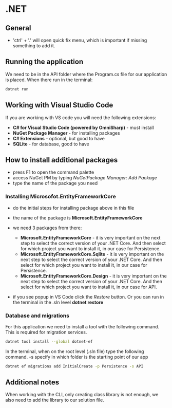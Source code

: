 # .NET

## General

- 'ctrl' + '.' will open quick fix menu, which is important if missing something to add it.

## Running the application

We need to be in the API folder where the Program.cs file for our application is placed. When there run in the terminal:

```bash
dotnet run
```

## Working with Visual Studio Code

If you are working with VS code you will need the following extensions:

- **C# for Visual Studio Code (powered by OmniSharp)** - must install
- **NuGet Package Manager** - for installing packages
- **C# Extensions** - optional, but good to have
- **SQLite** - for database, good to have

## How to install additional packages

- press F1 to open the command palette
- access NuGet PM by typing *NuGetPackage Manager: Add Package*
- type the name of the package you need

### Installing Microsofot.EntityFrameworkCore

- do the initial steps for installing package above in this file
- the name of the package is **Microsoft.EntityFrameworkCore**
- we need 3 packages from there:

    - **Microsoft.EntityFrameworkCore** - it is very important on the next step to select the correct version of your .NET Core. And then select for which project you want to install it, in our case for Persistence.
    - **Microsoft.EntityFrameworkCore.Sqlite** - it is very important on the next step to select the correct version of your .NET Core. And then select for which project you want to install it, in our case for Persistence.
    - **Microsoft.EntityFrameworkCore.Design** - it is very important on the next step to select the correct version of your .NET Core. And then select for which project you want to install it, in our case for API.

- if you see popup in VS Code click the *Restore* button. Or you can run in the terminal in the .sln level **dotnet restore**

### Database and migrations

For this application we need to install a tool with the following command. This is required for migration services.

```bash
dotnet tool install --global dotnet-ef
```

In the terminal, when on the root level (.sln file) type the following command. -s specify in which folder is the starting point of our app
```bash
dotnet ef migrations add InitialCreate -p Persistence -s API
```

## Additional notes

When working with the CLI, only creating class library is not enough, we also need to add the library to our solution file.


